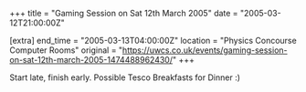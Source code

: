 +++
title = "Gaming Session on Sat 12th March 2005"
date = "2005-03-12T21:00:00Z"

[extra]
end_time = "2005-03-13T04:00:00Z"
location = "Physics Concourse Computer Rooms"
original = "https://uwcs.co.uk/events/gaming-session-on-sat-12th-march-2005-1474488962430/"
+++

Start late, finish early.  Possible Tesco Breakfasts for Dinner :)

